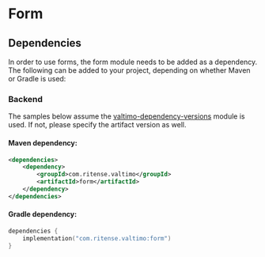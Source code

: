 # Form

## Dependencies

In order to use forms, the form module needs to be added as a dependency. The
following can be added to your project, depending on whether Maven or Gradle is used:

### Backend
The samples below assume the [valtimo-dependency-versions](valtimo-dependency-versions.md) module is used.
If not, please specify the artifact version as well.

#### Maven dependency:
```xml
<dependencies>
    <dependency>
        <groupId>com.ritense.valtimo</groupId>
        <artifactId>form</artifactId>
    </dependency>
</dependencies>
```

#### Gradle dependency:
```kotlin
dependencies {
    implementation("com.ritense.valtimo:form")
}
```
